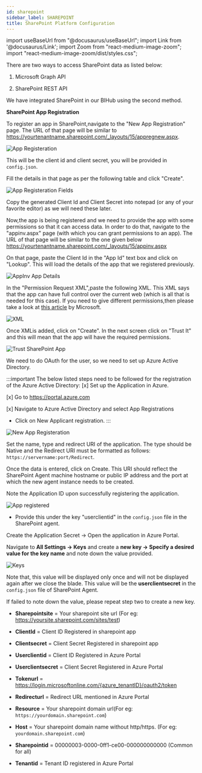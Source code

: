 ```yaml
---
id: sharepoint 
sidebar_label: SHAREPOINT
title: SharePoint Platform Configuration 
---
```


import useBaseUrl from "@docusaurus/useBaseUrl";
import Link from '@docusaurus/Link';
import Zoom from "react-medium-image-zoom";
import "react-medium-image-zoom/dist/styles.css";

There are two ways to access SharePoint data as listed below:

1. Microsoft Graph API

2. SharePoint REST API

We have integrated SharePoint in our BIHub using the second method.

**SharePoint App Registration**

To register an app in SharePoint,navigate to the "New App Registration" page. The URL of that page will be similar to https://yourtenantname.sharepoint.com/_layouts/15/appregnew.aspx.

<div style={{textAlign: 'center'}}>
  <Zoom>
<img alt="App Registeration" src={useBaseUrl('/doc-images/sharepoint/app-register.png')}/>
  </Zoom>
</div>

This will be the client id and client secret, you will be provided in `config.json`.

Fill the details in that page as per the following table and click "Create".

<div style={{textAlign: 'center'}}>
  <Zoom>
<img alt="App Registeration Fields" src={useBaseUrl('/doc-images/sharepoint/app-register-fields.png')}/>
  </Zoom>
</div>

Copy the generated Client Id and Client Secret into notepad (or any of your favorite editor) as we will need these later.

Now,the app is being registered and we need to provide the app with some permissions so that it can access data. In order to do that, navigate to the "appinv.aspx" page (with which you can grant permissions to an app). The URL of that page will be similar to the one given below https://yourtenantname.sharepoint.com/_layouts/15/appinv.aspx

On that page, paste the Client Id in the "App Id" text box and click on "Lookup". This will load the details of the app that we registered previously.

<div style={{textAlign: 'center'}}>
  <Zoom>
<img alt="AppInv App Details" src={useBaseUrl('/doc-images/sharepoint/appinv-details.png')}/>
  </Zoom>
</div>

In the "Permission Request XML",paste the following XML. This XML says that the app can have full control over the current web (which is all that is needed for this case). If you need to give different permissions,then please take a look at [this article](https://docs.microsoft.com/en-us/sharepoint/dev/sp-add-ins/add-in-permissions-in-sharepoint) by Microsoft.

<div style={{textAlign: 'center'}}>
  <Zoom>
<img alt="XML" src={useBaseUrl('/doc-images/sharepoint/xml.png')}/>
  </Zoom>
</div>

Once XMLis added, click on "Create". In the next screen click on "Trust It" and this will mean that the app will have the required permissions.

<div style={{textAlign: 'center'}}>
  <Zoom>
<img alt="Trust SharePoint App" src={useBaseUrl('/doc-images/sharepoint/trust-app.png')}/>
  </Zoom>
</div>

We need to do OAuth for the user, so we need to set up Azure Active Directory.

:::important
The below listed steps need to be followed for the registration of the Azure Active Directory:
[x] Set up the Application in Azure.

[x] Go to https://portal.azure.com

[x] Navigate to Azure Active Directory and select App Registrations

  - Click on New Applicant registration.
:::

<div style={{textAlign: 'center'}}>
  <Zoom>
<img alt="New App Registeration" src={useBaseUrl('/doc-images/sharepoint/new-app-registeration.png')}/>
  </Zoom>
</div>

Set  the  name,  type  and  redirect  URI  of  the  application.  The  type  should  be  Native  and  the  Redirect  URI  must  be formatted as follows: `https://servername:port/Redirect`.

Once the data is entered, click on Create. This URI should reflect the SharePoint Agent machine hostname or public IP address and the port at which the new agent instance needs to be created.

Note the Application ID upon successfully registering the application.

<div style={{textAlign: 'center'}}>
  <Zoom>
<img alt="App registered" src={useBaseUrl('/doc-images/sharepoint/app-registered.png')}/>
  </Zoom>
</div>

- Provide this under the key "userclientid" in the `config.json` file in the SharePoint agent.

Create the Application Secret -> Open the application in Azure Portal. 

Navigate to **All Settings -> Keys** and create a **new key -> Specify a desired value for the key name** and note down the value provided.

<div style={{textAlign: 'center'}}>
  <Zoom>
<img alt="Keys" src={useBaseUrl('/doc-images/sharepoint/keys.png')}/>
  </Zoom>
</div>

Note that, this value will be displayed only once and will not be displayed again after we close the blade. This value will be the **userclientsecret** in the `config.json` file of SharePoint Agent.

If failed to note down the value, please repeat step two to create a new key.

- **Sharepointsite** = Your sharepoint site url (For eg: https://yoursite.sharepoint.com/sites/test)

- **ClientId** = Client ID Registered in sharepoint app 

- **Clientsecret** = Client Secret Registered in sharepoint app 

- **Userclientid** = Client ID Registered in Azure Portal

- **Userclientsecret** = Client Secret Registered in Azure Portal

- **Tokenurl** = https://login.microsoftonline.com/{azure_tenantID}/oauth2/token

- **Redirecturl** = Redirect URL mentioned in Azure Portal

- **Resource** = Your sharepoint domain url(For eg: `https://yourdomain.sharepoint.com`)

- **Host** = Your sharepoint domain name without http/https. (For eg: `yourdomain.sharepoint.com`)

- **Sharepointid** = 00000003-0000-0ff1-ce00-000000000000 (Common for all)

- **Tenantid** = Tenant ID registered in Azure Portal
